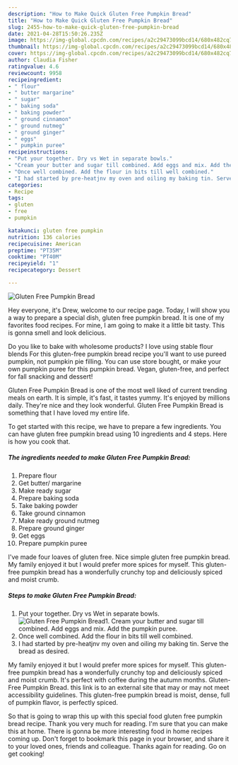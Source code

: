 ```yaml
---
description: "How to Make Quick Gluten Free Pumpkin Bread"
title: "How to Make Quick Gluten Free Pumpkin Bread"
slug: 2455-how-to-make-quick-gluten-free-pumpkin-bread
date: 2021-04-28T15:50:26.235Z
image: https://img-global.cpcdn.com/recipes/a2c29473099bcd14/680x482cq70/gluten-free-pumpkin-bread-recipe-main-photo.jpg
thumbnail: https://img-global.cpcdn.com/recipes/a2c29473099bcd14/680x482cq70/gluten-free-pumpkin-bread-recipe-main-photo.jpg
cover: https://img-global.cpcdn.com/recipes/a2c29473099bcd14/680x482cq70/gluten-free-pumpkin-bread-recipe-main-photo.jpg
author: Claudia Fisher
ratingvalue: 4.6
reviewcount: 9958
recipeingredient:
- " flour"
- " butter margarine"
- " sugar"
- " baking soda"
- " baking powder"
- " ground cinnamon"
- " ground nutmeg"
- " ground ginger"
- " eggs"
- " pumpkin puree"
recipeinstructions:
- "Put your together. Dry vs Wet in separate bowls."
- "Cream your butter and sugar till combined. Add eggs and mix. Add the pumpkin puree."
- "Once well combined. Add the flour in bits till well combined."
- "I had started by pre-heatjnv my oven and oiling my baking tin. Serve the bread as desired."
categories:
- Recipe
tags:
- gluten
- free
- pumpkin

katakunci: gluten free pumpkin 
nutrition: 136 calories
recipecuisine: American
preptime: "PT35M"
cooktime: "PT40M"
recipeyield: "1"
recipecategory: Dessert

---
```



![Gluten Free Pumpkin Bread](https://img-global.cpcdn.com/recipes/a2c29473099bcd14/680x482cq70/gluten-free-pumpkin-bread-recipe-main-photo.jpg)

Hey everyone, it's Drew, welcome to our recipe page. Today, I will show you a way to prepare a special dish, gluten free pumpkin bread. It is one of my favorites food recipes. For mine, I am going to make it a little bit tasty. This is gonna smell and look delicious.

Do you like to bake with wholesome products? I love using stable flour blends For this gluten-free pumpkin bread recipe you&#39;ll want to use pureed pumpkin, not pumpkin pie filling. You can use store bought, or make your own pumpkin puree for this pumpkin bread. Vegan, gluten-free, and perfect for fall snacking and dessert!

Gluten Free Pumpkin Bread is one of the most well liked of current trending meals on earth. It is simple, it's fast, it tastes yummy. It's enjoyed by millions daily. They're nice and they look wonderful. Gluten Free Pumpkin Bread is something that I have loved my entire life.


To get started with this recipe, we have to prepare a few ingredients. You can have gluten free pumpkin bread using 10 ingredients and 4 steps. Here is how you cook that.

<!--inarticleads1-->

##### The ingredients needed to make Gluten Free Pumpkin Bread:

1. Prepare  flour
1. Get  butter/ margarine
1. Make ready  sugar
1. Prepare  baking soda
1. Take  baking powder
1. Take  ground cinnamon
1. Make ready  ground nutmeg
1. Prepare  ground ginger
1. Get  eggs
1. Prepare  pumpkin puree


I&#39;ve made four loaves of gluten free. Nice simple gluten free pumpkin bread. My family enjoyed it but I would prefer more spices for myself. This gluten-free pumpkin bread has a wonderfully crunchy top and deliciously spiced and moist crumb. 

<!--inarticleads2-->

##### Steps to make Gluten Free Pumpkin Bread:

1. Put your together. Dry vs Wet in separate bowls.
<img src="https://img-global.cpcdn.com/steps/0feef865ac3d293d/160x128cq70/gluten-free-pumpkin-bread-recipe-step-1-photo.jpg" alt="Gluten Free Pumpkin Bread">1. Cream your butter and sugar till combined. Add eggs and mix. Add the pumpkin puree.
1. Once well combined. Add the flour in bits till well combined.
1. I had started by pre-heatjnv my oven and oiling my baking tin. Serve the bread as desired.


My family enjoyed it but I would prefer more spices for myself. This gluten-free pumpkin bread has a wonderfully crunchy top and deliciously spiced and moist crumb. It&#39;s perfect with coffee during the autumn months. Gluten-Free Pumpkin Bread. this link is to an external site that may or may not meet accessibility guidelines. This gluten-free pumpkin bread is moist, dense, full of pumpkin flavor, is perfectly spiced. 

So that is going to wrap this up with this special food gluten free pumpkin bread recipe. Thank you very much for reading. I'm sure that you can make this at home. There is gonna be more interesting food in home recipes coming up. Don't forget to bookmark this page in your browser, and share it to your loved ones, friends and colleague. Thanks again for reading. Go on get cooking!
